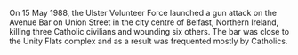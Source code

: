 On 15 May 1988, the Ulster Volunteer Force launched a gun attack on the Avenue Bar on Union Street in the city centre of Belfast, Northern Ireland, killing three Catholic civilians and wounding six others. The bar was close to the Unity Flats complex and as a result was frequented mostly by Catholics.
